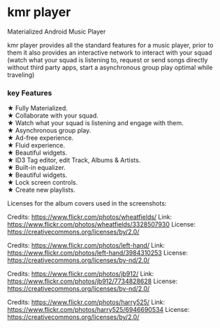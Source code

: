 # kmr player
Materialized Android Music Player

kmr player provides all the standard features for a music player, prior to them it also provides an interactive network to interact with your squad (watch what your squad is listening to, request or send songs directly without third party apps, start a asynchronous group play optimal while traveling)


### key Features
★ Fully Materialized.<br/>
★ Collaborate with your squad.<br/>
★ Watch what your squad is listening and engage with them.<br/>
★ Asynchronous group play.<br/>
★ Ad-free experience.<br/>
★ Fluid experience.<br/>
★ Beautiful widgets.<br/>
★ ID3 Tag editor, edit Track, Albums & Artists.<br/>
★ Built-in equalizer.<br/>
★ Beautiful widgets.<br/>
★ Lock screen controls.<br/>
★ Create new playlists.<br/>


Licenses for the album covers used in the screenshots:

Credits: https://www.flickr.com/photos/wheatfields/
Link: https://www.flickr.com/photos/wheatfields/3328507930
License: https://creativecommons.org/licenses/by/2.0/

Credits: https://www.flickr.com/photos/left-hand/
Link: https://www.flickr.com/photos/left-hand/3984310253
License: https://creativecommons.org/licenses/by-nd/2.0/

Credits: https://www.flickr.com/photos/jb912/
Link: https://www.flickr.com/photos/jb912/7734828628
License: https://creativecommons.org/licenses/by-nd/2.0/

Credits: https://www.flickr.com/photos/harry525/
Link: https://www.flickr.com/photos/harry525/6946690534
License: https://creativecommons.org/licenses/by/2.0/
